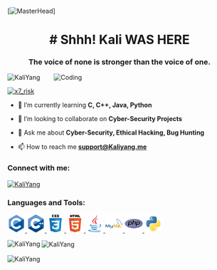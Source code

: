 [![MasterHead](https://media.licdn.com/dms/image/D563DAQFIJGy_J4EvYA/image-scale_191_1128/0/1666883668428?e=1675425600&v=beta&t=q5S0E-n5z-gDvzZPdOvK7oorksu-JESWk3DdbbvU2ss)]
<h1 align="center"># Shhh! Kali WAS HERE</h1>
<h3 align="center">The voice of none is stronger than the voice of one.</h3>
<img align="right" alt="Coding" width="400" src="https://media.tenor.com/rePDfDWO3XoAAAAd/hacking.gif">

<p align="left"> <img src="https://komarev.com/ghpvc/?username=x7-risk&label=Profile%20views&color=0e75b6&style=flat" alt="KaliYang" /> </p>


<p align="left"> <a href="https://twitter.com/x7_risk" target="blank"><img src="https://img.shields.io/twitter/follow/x7_risk?logo=twitter&style=for-the-badge" alt="x7_risk" /></a> </p>

- 🌱 I’m currently learning **C, C++, Java, Python**

- 👯 I’m looking to collaborate on **Cyber-Security Projects**

- 💬 Ask me about **Cyber-Security, Ethical Hacking, Bug Hunting**

- 📫 How to reach me **support@Kaliyang.me**


<h3 align="left">Connect with me:</h3>
<p align="left">
<a href="https://twitter.com/Kali_Yang" target="blank"><img align="center" src="https://raw.githubusercontent.com/rahuldkjain/github-profile-readme-generator/master/src/images/icons/Social/twitter.svg" alt="KaliYang" height="30" width="40" /></a>
</p>

<h3 align="left">Languages and Tools:</h3>
<p align="left"> <a href="https://www.cprogramming.com/" target="_blank" rel="noreferrer"> <img src="https://raw.githubusercontent.com/devicons/devicon/master/icons/c/c-original.svg" alt="c" width="40" height="40"/> </a> <a href="https://www.w3schools.com/cpp/" target="_blank" rel="noreferrer"> <img src="https://raw.githubusercontent.com/devicons/devicon/master/icons/cplusplus/cplusplus-original.svg" alt="cplusplus" width="40" height="40"/> </a> <a href="https://www.w3schools.com/css/" target="_blank" rel="noreferrer"> <img src="https://raw.githubusercontent.com/devicons/devicon/master/icons/css3/css3-original-wordmark.svg" alt="css3" width="40" height="40"/> </a> <a href="https://www.w3.org/html/" target="_blank" rel="noreferrer"> <img src="https://raw.githubusercontent.com/devicons/devicon/master/icons/html5/html5-original-wordmark.svg" alt="html5" width="40" height="40"/> </a> <a href="https://www.java.com" target="_blank" rel="noreferrer"> <img src="https://raw.githubusercontent.com/devicons/devicon/master/icons/java/java-original.svg" alt="java" width="40" height="40"/> </a> <a href="https://www.mysql.com/" target="_blank" rel="noreferrer"> <img src="https://raw.githubusercontent.com/devicons/devicon/master/icons/mysql/mysql-original-wordmark.svg" alt="mysql" width="40" height="40"/> </a> <a href="https://www.php.net" target="_blank" rel="noreferrer"> <img src="https://raw.githubusercontent.com/devicons/devicon/master/icons/php/php-original.svg" alt="php" width="40" height="40"/> </a> <a href="https://www.python.org" target="_blank" rel="noreferrer"> <img src="https://raw.githubusercontent.com/devicons/devicon/master/icons/python/python-original.svg" alt="python" width="40" height="40"/> </a> </p>

<p><img align="left" src="https://github-readme-stats.vercel.app/api/top-langs?username=Kali-Yang&show_icons=true&locale=en&layout=compact" alt="KaliYang" /></p>

<p>&nbsp;<img align="center" src="https://github-readme-stats.vercel.app/api?username=Kali-Yang&show_icons=true&locale=en" alt="KaliYang" /></p>

<p><img align="center" src="https://github-readme-streak-stats.herokuapp.com/?user=Kali-Yang&" alt="KaliYang" /></p>

